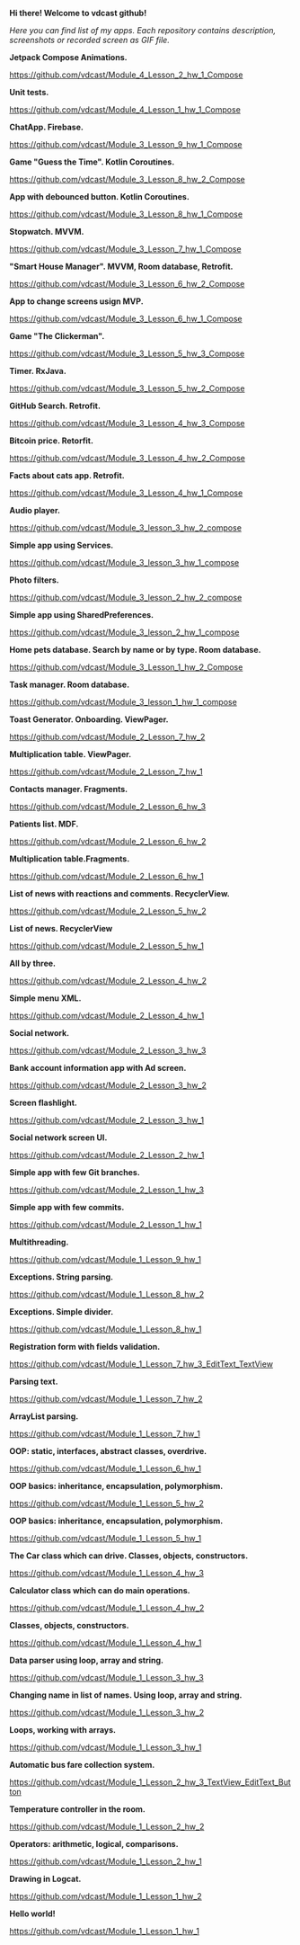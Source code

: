 **Hi there! Welcome to vdcast github!**

*Here you can find list of my apps.
Each repository contains description, screenshots or recorded screen as GIF file.*

**Jetpack Compose Animations.**

https://github.com/vdcast/Module_4_Lesson_2_hw_1_Compose

**Unit tests.**

https://github.com/vdcast/Module_4_Lesson_1_hw_1_Compose

**ChatApp. Firebase.**

https://github.com/vdcast/Module_3_Lesson_9_hw_1_Compose

**Game "Guess the Time". Kotlin Coroutines.**

https://github.com/vdcast/Module_3_Lesson_8_hw_2_Compose

**App with debounced button. Kotlin Coroutines.**

https://github.com/vdcast/Module_3_Lesson_8_hw_1_Compose

**Stopwatch. MVVM.**

https://github.com/vdcast/Module_3_Lesson_7_hw_1_Compose

**"Smart House Manager". MVVM, Room database, Retrofit.**

https://github.com/vdcast/Module_3_Lesson_6_hw_2_Compose

**App to change screens usign MVP.**

https://github.com/vdcast/Module_3_Lesson_6_hw_1_Compose

**Game "The Clickerman".**

https://github.com/vdcast/Module_3_Lesson_5_hw_3_Compose

**Timer. RxJava.**

https://github.com/vdcast/Module_3_Lesson_5_hw_2_Compose

**GitHub Search. Retrofit.**

https://github.com/vdcast/Module_3_Lesson_4_hw_3_Compose

**Bitcoin price. Retorfit.**

https://github.com/vdcast/Module_3_Lesson_4_hw_2_Compose

**Facts about cats app. Retrofit.**

https://github.com/vdcast/Module_3_Lesson_4_hw_1_Compose

**Audio player.**

https://github.com/vdcast/Module_3_lesson_3_hw_2_compose

**Simple app using Services.**

https://github.com/vdcast/Module_3_lesson_3_hw_1_compose

**Photo filters.**

https://github.com/vdcast/Module_3_lesson_2_hw_2_compose

**Simple app using SharedPreferences.**

https://github.com/vdcast/Module_3_lesson_2_hw_1_compose

**Home pets database. Search by name or by type. Room database.**

https://github.com/vdcast/Module_3_Lesson_1_hw_2_Compose

**Task manager. Room database.**

https://github.com/vdcast/Module_3_lesson_1_hw_1_compose

**Toast Generator. Onboarding. ViewPager.**

https://github.com/vdcast/Module_2_Lesson_7_hw_2

**Multiplication table. ViewPager.**

https://github.com/vdcast/Module_2_Lesson_7_hw_1

**Contacts manager. Fragments.**

https://github.com/vdcast/Module_2_Lesson_6_hw_3

**Patients list. MDF.**

https://github.com/vdcast/Module_2_Lesson_6_hw_2

**Multiplication table.Fragments.**

https://github.com/vdcast/Module_2_Lesson_6_hw_1

**List of news with reactions and comments. RecyclerView.**

https://github.com/vdcast/Module_2_Lesson_5_hw_2

**List of news. RecyclerView**

https://github.com/vdcast/Module_2_Lesson_5_hw_1

**All by three.**

https://github.com/vdcast/Module_2_Lesson_4_hw_2

**Simple menu XML.**

https://github.com/vdcast/Module_2_Lesson_4_hw_1

**Social network.**

https://github.com/vdcast/Module_2_Lesson_3_hw_3

**Bank account information app with Ad screen.**

https://github.com/vdcast/Module_2_Lesson_3_hw_2

**Screen flashlight.**

https://github.com/vdcast/Module_2_Lesson_3_hw_1

**Social network screen UI.**

https://github.com/vdcast/Module_2_Lesson_2_hw_1

**Simple app with few Git branches.**

https://github.com/vdcast/Module_2_Lesson_1_hw_3

**Simple app with few commits.**

https://github.com/vdcast/Module_2_Lesson_1_hw_1

**Multithreading.**

https://github.com/vdcast/Module_1_Lesson_9_hw_1

**Exceptions. String parsing.**

https://github.com/vdcast/Module_1_Lesson_8_hw_2

**Exceptions. Simple divider.**

https://github.com/vdcast/Module_1_Lesson_8_hw_1

**Registration form with fields validation.**

https://github.com/vdcast/Module_1_Lesson_7_hw_3_EditText_TextView

**Parsing text.**

https://github.com/vdcast/Module_1_Lesson_7_hw_2

**ArrayList parsing.**

https://github.com/vdcast/Module_1_Lesson_7_hw_1

**OOP: static, interfaces, abstract classes, overdrive.**

https://github.com/vdcast/Module_1_Lesson_6_hw_1

**OOP basics: inheritance, encapsulation, polymorphism.**

https://github.com/vdcast/Module_1_Lesson_5_hw_2

**OOP basics: inheritance, encapsulation, polymorphism.**

https://github.com/vdcast/Module_1_Lesson_5_hw_1

**The Car class which can drive. Classes, objects, constructors.**

https://github.com/vdcast/Module_1_Lesson_4_hw_3

**Calculator class which can do main operations.**

https://github.com/vdcast/Module_1_Lesson_4_hw_2

**Classes, objects, constructors.**

https://github.com/vdcast/Module_1_Lesson_4_hw_1

**Data parser using loop, array and string.**

https://github.com/vdcast/Module_1_Lesson_3_hw_3

**Changing name in list of names. Using loop, array and string.**

https://github.com/vdcast/Module_1_Lesson_3_hw_2

**Loops, working with arrays.**

https://github.com/vdcast/Module_1_Lesson_3_hw_1

**Automatic bus fare collection system.**

https://github.com/vdcast/Module_1_Lesson_2_hw_3_TextView_EditText_Button

**Temperature controller in the room.**

https://github.com/vdcast/Module_1_Lesson_2_hw_2

**Operators: arithmetic, logical, comparisons.**

https://github.com/vdcast/Module_1_Lesson_2_hw_1

**Drawing in Logcat.**

https://github.com/vdcast/Module_1_Lesson_1_hw_2

**Hello world!**

https://github.com/vdcast/Module_1_Lesson_1_hw_1
